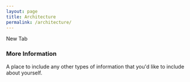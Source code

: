 ```yaml
---
layout: page
title: Architecture
permalink: /architecture/
---
```


New Tab

### More Information

A place to include any other types of information that you'd like to include about yourself.